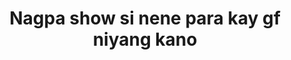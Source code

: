 ---
layout: post
title: Nagpa show si nene para kay gf niyang kano
duration: '12:56'
view: 318
rate: 2
video: 'https://flashservice.xvideos.com/embedframe/20837163'
category: 
 - pinay
 - pov
 - student
 - beautiful
 - masterbate
tags: 
 - pinay-sex
 - nene
 - jackpot
 - chinita
 - flawless
 - show
 - webcam
 - hotel 
priority: 0.9
changefreq: daily
---